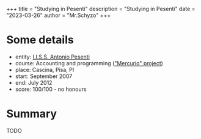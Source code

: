 +++
title = "Studying in Pesenti"
description = "Studying in Pesenti"
date = "2023-03-26"
author = "Mr.Schyzo"
+++

# Some details
- entity: [I.I.S.S. Antonio Pesenti](https://www.antoniopesenti.edu.it/)
- course: Accounting and programming (["Mercurio" project](https://www.edscuola.it/archivio/norme/programmi/mercurio.pdf))
- place: Cascina, Pisa, PI
- start: September 2007
- end: July 2012
- score: 100/100 - no honours

# Summary

TODO
